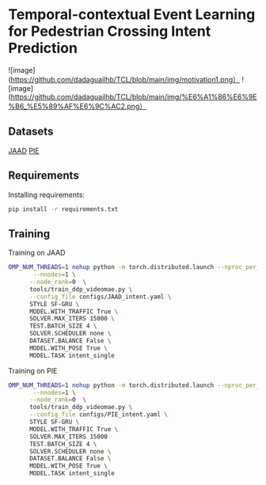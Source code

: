 # Temporal-contextual Event Learning for Pedestrian Crossing Intent Prediction
![image](https://github.com/dadaguailhb/TCL/blob/main/img/motivation1.png）
![image](https://github.com/dadaguailhb/TCL/blob/main/img/%E6%A1%86%E6%9E%B6_%E5%89%AF%E6%9C%AC2.png）

## Datasets
[JAAD](https://data.nvision2.eecs.yorku.ca/JAAD_dataset/)
[PIE](https://data.nvision2.eecs.yorku.ca/PIE_dataset/)

## Requirements
Installing requirements:
```bash
pip install -r requirements.txt
```

## Training
Training on JAAD
```bash
OMP_NUM_THREADS=1 nohup python -m torch.distributed.launch --nproc_per_node=6 \
       --nnodes=1 \
      --node_rank=0  \
      tools/train_ddp_videomae.py \
      --config_file configs/JAAD_intent.yaml \
      STYLE SF-GRU \
      MODEL.WITH_TRAFFIC True \
      SOLVER.MAX_ITERS 15000 \
      TEST.BATCH_SIZE 4 \
      SOLVER.SCHEDULER none \
      DATASET.BALANCE False \
      MODEL.WITH_POSE True \
      MODEL.TASK intent_single
```

Training on PIE
```bash
OMP_NUM_THREADS=1 nohup python -m torch.distributed.launch --nproc_per_node=6 \
       --nnodes=1 \
      --node_rank=0  \
      tools/train_ddp_videomae.py \
      --config_file configs/PIE_intent.yaml \
      STYLE SF-GRU \
      MODEL.WITH_TRAFFIC True \
      SOLVER.MAX_ITERS 15000 
      TEST.BATCH_SIZE 4 \
      SOLVER.SCHEDULER none \
      DATASET.BALANCE False \
      MODEL.WITH_POSE True \
      MODEL.TASK intent_single
